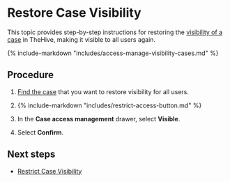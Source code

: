 # Restore Case Visibility

<!-- md:version 5.5 --> <!-- md:license Platinum -->

This topic provides step-by-step instructions for restoring the [visibility of a case](../about-cases.md#case-visibility) in TheHive, making it visible to all users again.

{% include-markdown "includes/access-manage-visibility-cases.md" %}

<h2>Procedure</h2>

1. [Find the case](../search-for-cases/find-a-case.md) that you want to restore visibility for all users.

2. {% include-markdown "includes/restrict-access-button.md" %}

3. In the **Case access management** drawer, select **Visible**.

4. Select **Confirm**.

<h2>Next steps</h2>

* [Restrict Case Visibility](restrict-visibility-case.md)